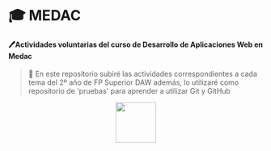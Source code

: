  <h1>🎓 MEDAC </h1>  
  
#### 🖊**Actividades voluntarias del curso de Desarrollo de Aplicaciones Web en Medac**  


> 📢 En este repositorio subiré las actividades correspondientes a cada tema del 2º año de FP Superior DAW
 además, lo utilizaré como repositorio de 'pruebas' para aprender a utilizar Git y GitHub



<p align="center">
  <img width="80" height="80" src="https://github.com/JulianYul/Medac/assets/127855412/c1a24b80-83bd-4af5-983a-ac4331d6bbd8">
</p>  


